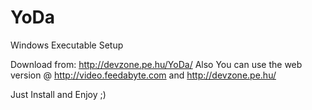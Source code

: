 # YoDa

Windows Executable Setup

Download from: http://devzone.pe.hu/YoDa/
Also You can use the web version @ http://video.feedabyte.com and http://devzone.pe.hu/

Just Install and Enjoy ;)
